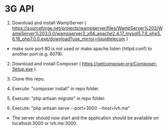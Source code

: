 # 3G API

1. Download and install WampServer ( https://sourceforge.net/projects/wampserver/files/WampServer%203/WampServer%203.0.0/wampserver3_x64_apache2.4.17_mysql5.7.9_php5.6.16_php7.0.0.exe/download?use_mirror=liquidtelecom )
  - make sure port 80 is not used or make apache listen (httpd.conf) to another port (e.g. 8079).
  
2. Download and install Composer ( https://getcomposer.org/Composer-Setup.exe ).

3. Clone this repo.

4. Execute: "composer install" in repo folder.

5. Execute: "php artisan migrate" in repo folder.

6. Execute: "php artisan serve --port=3000 --host=lvh.me"
  - The server should now start and the application should be available on localhost:3000 or lvh.me:3000.
